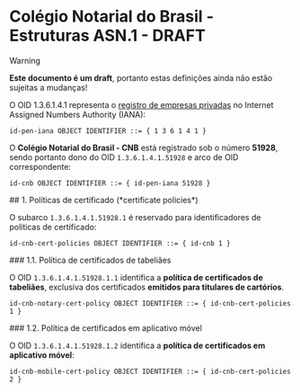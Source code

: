 ﻿# Colégio Notarial do Brasil - Estruturas ASN.1 - DRAFT

> [!WARNING]
> **Este documento é um draft**, portanto estas definições ainda não estão sujeitas a mudanças!

O OID 1.3.6.1.4.1 representa o [registro de empresas privadas](https://www.iana.org/assignments/enterprise-numbers) no Internet Assigned Numbers Authority (IANA):

```
id-pen-iana OBJECT IDENTIFIER ::= { 1 3 6 1 4 1 }
```

O **Colégio Notarial do Brasil - CNB** está registrado sob o número **51928**, sendo portanto dono do OID `1.3.6.1.4.1.51928` e arco de OID correspondente:

```
id-cnb OBJECT IDENTIFIER ::= { id-pen-iana 51928 }
```

<a name="cert-policies" />
## 1. Políticas de certificado (*certificate policies*)

O subarco `1.3.6.1.4.1.51928.1` é reservado para identificadores de políticas de certificado:

```
id-cnb-cert-policies OBJECT IDENTIFIER ::= { id-cnb 1 }
```

<a name="notary-cert-policy" />
### 1.1. Política de certificados de tabeliães

O OID `1.3.6.1.4.1.51928.1.1` identifica a **política de certificados de tabeliães**, exclusiva dos certificados **emitidos para titulares de cartórios**.

```
id-cnb-notary-cert-policy OBJECT IDENTIFIER ::= { id-cnb-cert-policies 1 }
```

<a name="mobile-cert-policy" />
### 1.2. Política de certificados em aplicativo móvel

O OID `1.3.6.1.4.1.51928.1.2` identifica a **política de certificados em aplicativo móvel**:

```
id-cnb-mobile-cert-policy OBJECT IDENTIFIER ::= { id-cnb-cert-policies 2 }
```
